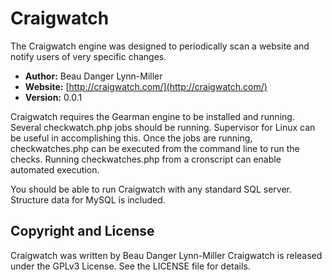 Craigwatch
==========
The Craigwatch engine was designed to periodically scan a website and notify users of very specific changes.

- **Author:** Beau Danger Lynn-Miller
- **Website:** [http://craigwatch.com/](http://craigwatch.com/)
- **Version:** 0.0.1

Craigwatch requires the Gearman engine to be installed and running. Several checkwatch.php jobs should be running. Supervisor for Linux can be useful in accomplishing this. Once the jobs are running, checkwatches.php can be executed from the command line to run the checks. Running checkwatches.php from a cronscript can enable automated execution.

You should be able to run Craigwatch with any standard SQL server. Structure data for MySQL is included.

## Copyright and License
Craigwatch was written by Beau Danger Lynn-Miller
Craigwatch is released under the GPLv3 License. See the LICENSE file for details.